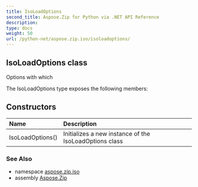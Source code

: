 ```yaml
---
title: IsoLoadOptions
second_title: Aspose.Zip for Python via .NET API Reference
description: 
type: docs
weight: 50
url: /python-net/aspose.zip.iso/isoloadoptions/
---
```


## IsoLoadOptions class

Options with which

The IsoLoadOptions type exposes the following members:
## Constructors
| Name | Description |
| :- | :- |
|IsoLoadOptions()|Initializes a new instance of the IsoLoadOptions class|

### See Also

* namespace [aspose.zip.iso](/zip/python-net/aspose.zip.iso/)
* assembly [Aspose.Zip](/zip/python-net/)

